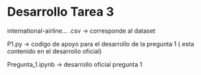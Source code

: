 
# Desarrollo Tarea 3

international-airline... .csv -> corresponde al dataset

P1.py  -> codigo de apoyo para el desarrollo de la pregunta 1 ( esta contenido en el desarrollo oficial)

Pregunta_1.ipynb -> desarrollo oficial pregunta 1

